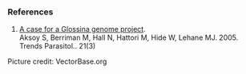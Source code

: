 ### References

1.  [A case for a Glossina genome
    project](http://europepmc.org/abstract/MED/15734656).\
    Aksoy S, Berriman M, Hall N, Hattori M, Hide W, Lehane MJ. 2005.
    Trends Parasitol.. 21(3)

Picture credit: VectorBase.org
